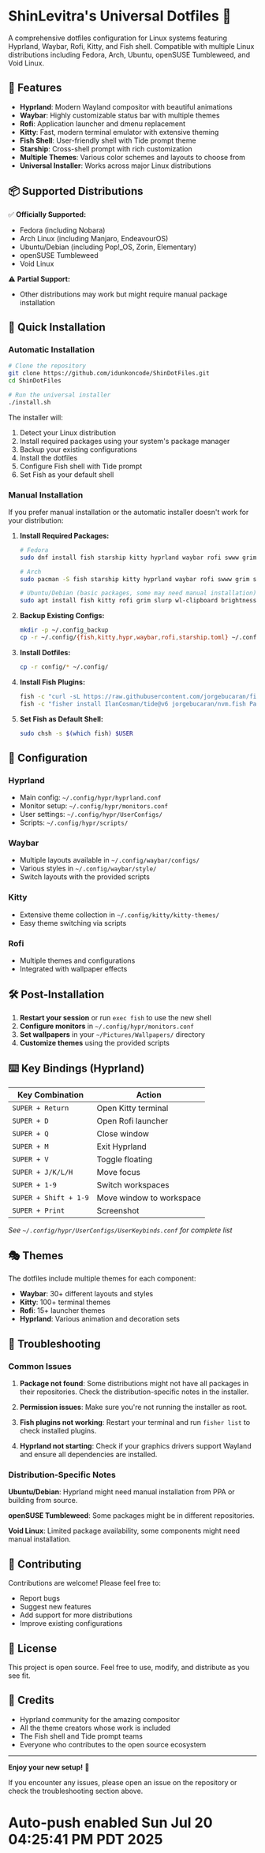 # ShinLevitra's Universal Dotfiles 🚀

A comprehensive dotfiles configuration for Linux systems featuring Hyprland, Waybar, Rofi, Kitty, and Fish shell. Compatible with multiple Linux distributions including Fedora, Arch, Ubuntu, openSUSE Tumbleweed, and Void Linux.

## 🌟 Features

- **Hyprland**: Modern Wayland compositor with beautiful animations
- **Waybar**: Highly customizable status bar with multiple themes
- **Rofi**: Application launcher and dmenu replacement
- **Kitty**: Fast, modern terminal emulator with extensive theming
- **Fish Shell**: User-friendly shell with Tide prompt theme
- **Starship**: Cross-shell prompt with rich customization
- **Multiple Themes**: Various color schemes and layouts to choose from
- **Universal Installer**: Works across major Linux distributions

## 📦 Supported Distributions

✅ **Officially Supported:**
- Fedora (including Nobara)
- Arch Linux (including Manjaro, EndeavourOS)
- Ubuntu/Debian (including Pop!_OS, Zorin, Elementary)
- openSUSE Tumbleweed
- Void Linux

⚠️ **Partial Support:**
- Other distributions may work but might require manual package installation

## 🚀 Quick Installation

### Automatic Installation

```bash
# Clone the repository
git clone https://github.com/idunkoncode/ShinDotFiles.git
cd ShinDotFiles

# Run the universal installer
./install.sh
```

The installer will:
1. Detect your Linux distribution
2. Install required packages using your system's package manager
3. Backup your existing configurations
4. Install the dotfiles
5. Configure Fish shell with Tide prompt
6. Set Fish as your default shell

### Manual Installation

If you prefer manual installation or the automatic installer doesn't work for your distribution:

1. **Install Required Packages:**
   ```bash
   # Fedora
   sudo dnf install fish starship kitty hyprland waybar rofi swww grim slurp wl-clipboard brightnessctl playerctl pamixer pavucontrol networkmanager-applet polkit-gnome xdg-desktop-portal-hyprland qt5-qtwayland qt6-qtwayland hypridle hyprlock wallust wlogout cava jq curl git stow
   
   # Arch
   sudo pacman -S fish starship kitty hyprland waybar rofi swww grim slurp wl-clipboard brightnessctl playerctl pamixer pavucontrol network-manager-applet polkit-gnome xdg-desktop-portal-hyprland qt5-wayland qt6-wayland hypridle hyprlock wlogout cava jq curl git stow
   
   # Ubuntu/Debian (basic packages, some may need manual installation)
   sudo apt install fish kitty rofi grim slurp wl-clipboard brightnessctl playerctl pavucontrol network-manager-gnome polkit-gnome-authentication-agent-1 jq curl git stow
   ```

2. **Backup Existing Configs:**
   ```bash
   mkdir -p ~/.config_backup
   cp -r ~/.config/{fish,kitty,hypr,waybar,rofi,starship.toml} ~/.config_backup/ 2>/dev/null || true
   ```

3. **Install Dotfiles:**
   ```bash
   cp -r config/* ~/.config/
   ```

4. **Install Fish Plugins:**
   ```bash
   fish -c "curl -sL https://raw.githubusercontent.com/jorgebucaran/fisher/main/functions/fisher.fish | source && fisher install jorgebucaran/fisher"
   fish -c "fisher install IlanCosman/tide@v6 jorgebucaran/nvm.fish PatrickF1/fzf.fish"
   ```

5. **Set Fish as Default Shell:**
   ```bash
   sudo chsh -s $(which fish) $USER
   ```

## 🎨 Configuration

### Hyprland
- Main config: `~/.config/hypr/hyprland.conf`
- Monitor setup: `~/.config/hypr/monitors.conf`
- User settings: `~/.config/hypr/UserConfigs/`
- Scripts: `~/.config/hypr/scripts/`

### Waybar
- Multiple layouts available in `~/.config/waybar/configs/`
- Various styles in `~/.config/waybar/style/`
- Switch layouts with the provided scripts

### Kitty
- Extensive theme collection in `~/.config/kitty/kitty-themes/`
- Easy theme switching via scripts

### Rofi
- Multiple themes and configurations
- Integrated with wallpaper effects

## 🛠️ Post-Installation

1. **Restart your session** or run `exec fish` to use the new shell
2. **Configure monitors** in `~/.config/hypr/monitors.conf`
3. **Set wallpapers** in your `~/Pictures/Wallpapers/` directory
4. **Customize themes** using the provided scripts

## ⌨️ Key Bindings (Hyprland)

| Key Combination | Action |
|---|---|
| `SUPER + Return` | Open Kitty terminal |
| `SUPER + D` | Open Rofi launcher |
| `SUPER + Q` | Close window |
| `SUPER + M` | Exit Hyprland |
| `SUPER + V` | Toggle floating |
| `SUPER + J/K/L/H` | Move focus |
| `SUPER + 1-9` | Switch workspaces |
| `SUPER + Shift + 1-9` | Move window to workspace |
| `SUPER + Print` | Screenshot |

*See `~/.config/hypr/UserConfigs/UserKeybinds.conf` for complete list*

## 🎭 Themes

The dotfiles include multiple themes for each component:

- **Waybar**: 30+ different layouts and styles
- **Kitty**: 100+ terminal themes
- **Rofi**: 15+ launcher themes
- **Hyprland**: Various animation and decoration sets

## 🔧 Troubleshooting

### Common Issues

1. **Package not found**: Some distributions might not have all packages in their repositories. Check the distribution-specific notes in the installer.

2. **Permission issues**: Make sure you're not running the installer as root.

3. **Fish plugins not working**: Restart your terminal and run `fisher list` to check installed plugins.

4. **Hyprland not starting**: Check if your graphics drivers support Wayland and ensure all dependencies are installed.

### Distribution-Specific Notes

**Ubuntu/Debian**: Hyprland might need manual installation from PPA or building from source.

**openSUSE Tumbleweed**: Some packages might be in different repositories.

**Void Linux**: Limited package availability, some components might need manual installation.

## 🤝 Contributing

Contributions are welcome! Please feel free to:
- Report bugs
- Suggest new features
- Add support for more distributions
- Improve existing configurations

## 📝 License

This project is open source. Feel free to use, modify, and distribute as you see fit.

## 🙏 Credits

- Hyprland community for the amazing compositor
- All the theme creators whose work is included
- The Fish shell and Tide prompt teams
- Everyone who contributes to the open source ecosystem

---

**Enjoy your new setup!** 🎉

If you encounter any issues, please open an issue on the repository or check the troubleshooting section above.
# Auto-push enabled Sun Jul 20 04:25:41 PM PDT 2025
